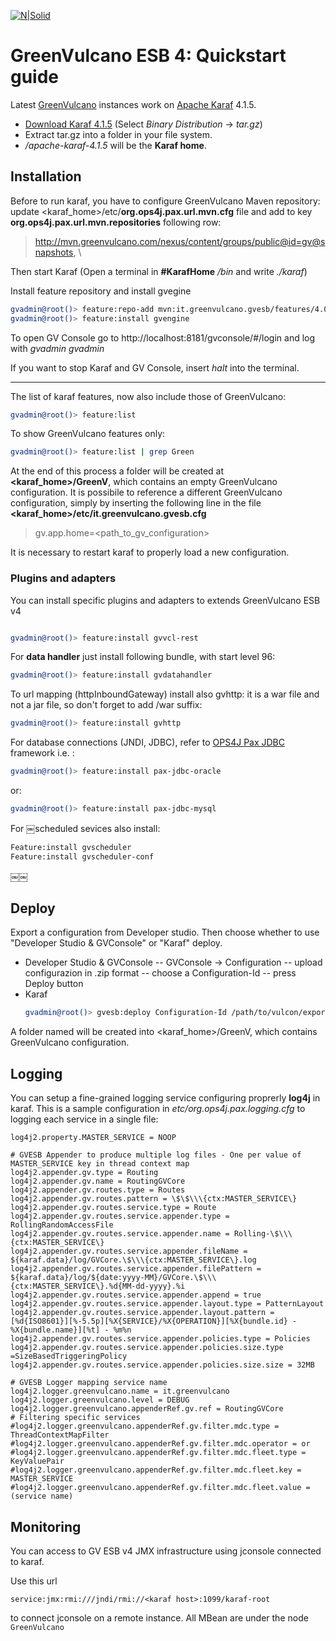 [![N|Solid](http://www.greenvulcanotechnologies.com/wp-content/uploads/2017/04/logo_gv_FLAT-300x138.png)](http://www.greenvulcanotechnologies.com)
# GreenVulcano ESB 4: Quickstart guide
Latest [GreenVulcano] instances work on [Apache Karaf] 4.1.5.
+ [Download Karaf 4.1.5](http://karaf.apache.org/download.html) (Select *Binary Distribution* -> *tar.gz*)
+ Extract tar.gz into a folder in your file system. 
+ */apache-karaf-4.1.5* will be the **Karaf home**. 

## Installation
Before to run karaf, you have to configure GreenVulcano Maven repository:
update <karaf_home>/etc/**org.ops4j.pax.url.mvn.cfg** file and add to key **org.ops4j.pax.url.mvn.repositories** following row:
   > http://mvn.greenvulcano.com/nexus/content/groups/public@id=gv@snapshots, \

Then start Karaf (Open a terminal in **#KarafHome** */bin* and write *./karaf*)

Install feature repository and install gvegine
```sh
gvadmin@root()> feature:repo-add mvn:it.greenvulcano.gvesb/features/4.0.0-SNAPSHOT/xml/features
gvadmin@root()> feature:install gvengine
```
To open GV Console go to http://localhost:8181/gvconsole/#/login and log with *gvadmin gvadmin*

If you want to stop Karaf and GV Console, insert *halt* into the terminal.

---

The list of karaf features, now also include those of GreenVulcano:

```sh
gvadmin@root()> feature:list
```
To show GreenVulcano features only:

```sh
gvadmin@root()> feature:list | grep Green
```
At the end of this process a folder will be created at **<karaf_home>/GreenV**, which contains an empty GreenVulcano configuration. It is possibile to reference a different GreenVulcano configuration, simply by inserting the following line in the file **<karaf_home>/etc/it.greenvulcano.gvesb.cfg**

> gv.app.home=<path_to_gv_configuration>

It is necessary to restart karaf to properly load a new configuration.

### Plugins and adapters
You can install specific plugins and adapters to extends GreenVulcano ESB v4
```sh

gvadmin@root()> feature:install gvvcl-rest
```

For **data handler** just install following bundle, with start level 96:
```sh
gvadmin@root()> feature:install gvdatahandler
```

To url mapping (httpInboundGateway) install also gvhttp: it is a war file and not a jar file, so don't forget to add /war suffix:
```sh
gvadmin@root()> feature:install gvhttp
```

For database connections (JNDI, JDBC), refer to [OPS4J Pax JDBC] framework i.e. :
```sh
gvadmin@root()> feature:install pax-jdbc-oracle
```   
or:
```sh
gvadmin@root()> feature:install pax-jdbc-mysql
``` 
For ￼scheduled sevices also install:
```sh
Feature:install gvscheduler
Feature:install gvscheduler-conf 
```
￼￼
## Deploy

Export a configuration from Developer studio. Then choose whether to use "Developer Studio & GVConsole" or "Karaf" deploy.

- Developer Studio & GVConsole
 -- GVConsole -> Configuration
 -- upload configurazion in .zip format
 -- choose a Configuration-Id
 -- press Deploy button
- Karaf
    ```sh
    gvadmin@root()> gvesb:deploy Configuration-Id /path/to/vulcon/export.zip
     ```
 A folder named <Configuration-Id> will be created into <karaf_home>/GreenV, which contains GreenVulcano configuration.

## Logging

You can setup a fine-grained logging service configuring proprerly **log4j** in karaf.
This is a sample configuration in *etc/org.ops4j.pax.logging.cfg* to logging each service in a single file:
```
log4j2.property.MASTER_SERVICE = NOOP

# GVESB Appender to produce multiple log files - One per value of MASTER_SERVICE key in thread context map
log4j2.appender.gv.type = Routing
log4j2.appender.gv.name = RoutingGVCore
log4j2.appender.gv.routes.type = Routes
log4j2.appender.gv.routes.pattern = \$\$\\\{ctx:MASTER_SERVICE\}
log4j2.appender.gv.routes.service.type = Route
log4j2.appender.gv.routes.service.appender.type = RollingRandomAccessFile
log4j2.appender.gv.routes.service.appender.name = Rolling-\$\\\{ctx:MASTER_SERVICE\}
log4j2.appender.gv.routes.service.appender.fileName = ${karaf.data}/log/GVCore.\$\\\{ctx:MASTER_SERVICE\}.log
log4j2.appender.gv.routes.service.appender.filePattern = ${karaf.data}/log/${date:yyyy-MM}/GVCore.\$\\\{ctx:MASTER_SERVICE\}.%d{MM-dd-yyyy}.%i
log4j2.appender.gv.routes.service.appender.append = true
log4j2.appender.gv.routes.service.appender.layout.type = PatternLayout
log4j2.appender.gv.routes.service.appender.layout.pattern = [%d{ISO8601}][%-5.5p][%X{SERVICE}/%X{OPERATION}][%X{bundle.id} - %X{bundle.name}][%t] - %m%n
log4j2.appender.gv.routes.service.appender.policies.type = Policies
log4j2.appender.gv.routes.service.appender.policies.size.type =SizeBasedTriggeringPolicy
log4j2.appender.gv.routes.service.appender.policies.size.size = 32MB

# GVESB Logger mapping service name
log4j2.logger.greenvulcano.name = it.greenvulcano
log4j2.logger.greenvulcano.level = DEBUG
log4j2.logger.greenvulcano.appenderRef.gv.ref = RoutingGVCore
# Filtering specific services
#log4j2.logger.greenvulcano.appenderRef.gv.filter.mdc.type = ThreadContextMapFilter
#log4j2.logger.greenvulcano.appenderRef.gv.filter.mdc.operator = or
#log4j2.logger.greenvulcano.appenderRef.gv.filter.mdc.fleet.type = KeyValuePair
#log4j2.logger.greenvulcano.appenderRef.gv.filter.mdc.fleet.key = MASTER_SERVICE
#log4j2.logger.greenvulcano.appenderRef.gv.filter.mdc.fleet.value = (service name)
```
## Monitoring

You can access to GV ESB v4 JMX infrastructure using jconsole connected to karaf.

Use this url

```service:jmx:rmi:///jndi/rmi://<karaf host>:1099/karaf-root```

to connect jconsole on a remote instance. All MBean are under the node `GreenVulcano`

[GreenVulcano]: https://github.com/green-vulcano/gv-engine
[Apache Karaf]: <http://karaf.apache.org>
[OPS4J Pax JDBC]: https://ops4j1.jira.com/wiki/display/PAXJDBC/Documentation
